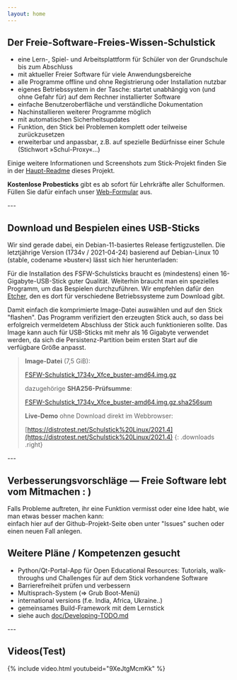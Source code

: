 ```yaml
---
layout: home
---
```

<section class="centered" markdown="1">

# Der Freie-Software-Freies-Wissen-Schulstick

- eine Lern-, Spiel- und Arbeitsplattform für Schüler von der Grundschule bis zum Abschluss
- mit aktueller Freier Software für viele Anwendungsbereiche
- alle Programme offline und ohne Registrierung oder Installation nutzbar
- eigenes Betriebssystem in der Tasche: startet unabhängig von (und ohne Gefahr für) auf dem Rechner installierter Software
- einfache Benutzeroberfläche und verständliche Dokumentation
- Nachinstallieren weiterer Programme möglich
- mit automatischen Sicherheitsupdates
- Funktion, den Stick bei Problemen komplett oder teilweise zurückzusetzen
- erweiterbar und anpassbar, z.B. auf spezielle Bedürfnisse einer Schule (Stichwort »Schul-Proxy«…)


Einige weitere Informationen und Screenshots zum Stick-Projekt finden Sie in der [Haupt-Readme](https://github.com/fsfw-dresden/usb-live-linux) dieses Projekt.

**Kostenlose Probesticks** gibt es ab sofort für Lehrkräfte aller Schulformen.
Füllen Sie dafür einfach unser [Web-Formular](https://survey.opensourceecology.de/index.php?r=survey/index&sid=281135) aus.

</section>
---
<section class="two-columns" markdown="1">

## Download und Bespielen eines USB-Sticks
Wir sind gerade dabei, ein Debian-11-basiertes Release fertigzustellen.
Die letztjährige Version (1734v / 2021-04-24) basierend auf Debian-Linux 10 (stable, codename »buster«) lässt sich hier herunterladen:

Für die Installation des FSFW-Schulsticks braucht es (mindestens) einen 16-Gigabyte-USB-Stick guter Qualität. Weiterhin braucht man ein spezielles Programm, um das Bespielen durchzuführen. Wir empfehlen dafür den [Etcher](https://www.balena.io/etcher/), den es dort für verschiedene Betriebssysteme zum Download gibt.

Damit einfach die komprimierte Image-Datei auswählen und auf den Stick "flashen". Das Programm verifiziert den erzeugten Stick auch, so dass bei erfolgreich vermeldetem Abschluss der Stick auch funktionieren sollte.
Das Image kann auch für USB-Sticks mit mehr als 16 Gigabyte verwendet werden, da sich die Persistenz-Partition beim ersten Start auf die verfügbare Größe anpasst.

> **Image-Datei** (7,5 GiB):
> 
> [FSFW-Schulstick_1734v_Xfce_buster-amd64.img.gz](https://web.fsr.mw.tu-dresden.de/dateien/FSFW_Schulstick_2021/FSFW-Schulstick_1734v_Xfce_buster-amd64.img.gz)  
>
> dazugehörige **SHA256-Prüfsumme**:
>
> [FSFW-Schulstick_1734v_Xfce_buster-amd64.img.gz.sha256sum](https://web.fsr.mw.tu-dresden.de/dateien/FSFW_Schulstick_2021/FSFW-Schulstick_1734v_Xfce_buster-amd64.img.gz.sha256sum)
>
> **Live-Demo** ohne Download direkt im Webbrowser:
>
> [https://distrotest.net/Schulstick%20Linux/2021.4](https://distrotest.net/Schulstick%20Linux/2021.4)
{: .downloads .right}

</section>
---
<section class="centered" markdown="1">

## Verbesserungsvorschläge — Freie Software lebt vom Mitmachen : )

Falls Probleme auftreten, ihr eine Funktion vermisst oder eine Idee habt, wie man etwas besser machen kann:<br/>
einfach hier auf der Github-Projekt-Seite oben unter "Issues" suchen oder einen neuen Fall anlegen.

## Weitere Pläne / Kompetenzen gesucht
- Python/Qt-Portal-App für Open Educational Resources: Tutorials, walk-throughs und Challenges für auf dem Stick vorhandene Software
- Barrierefreiheit prüfen und verbessern
- Multisprach-System (=> Grub Boot-Menü)
- international versions (f.e. India, Africa, Ukraine..)
- gemeinsames Build-Framework mit dem Lernstick
- siehe auch [doc/Developing-TODO.md](/doc/Developing-TODO.md)

</section>
---
<section class="centered" markdown="1">

## Videos(Test)

{% include video.html youtubeid="9XeJtgMcmKk" %}

</section>